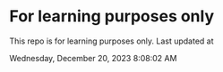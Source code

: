 # For learning purposes only
This repo is for learning purposes only.
Last updated at

Wednesday, December 20, 2023 8:08:02 AM

